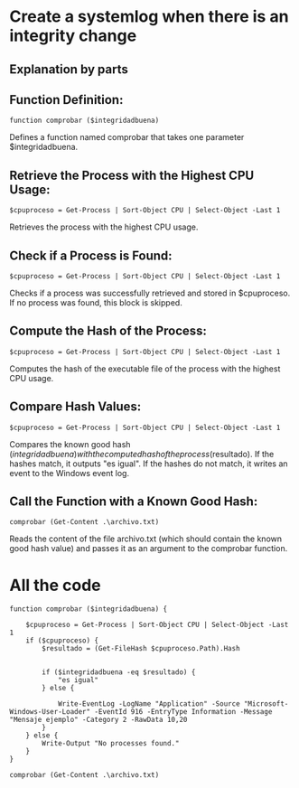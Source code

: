# Create a systemlog when there is an integrity change

## Explanation by parts

## Function Definition:
```
function comprobar ($integridadbuena)
```
Defines a function named comprobar that takes one parameter $integridadbuena.

## Retrieve the Process with the Highest CPU Usage:
```
$cpuproceso = Get-Process | Sort-Object CPU | Select-Object -Last 1
```
Retrieves the process with the highest CPU usage.

## Check if a Process is Found:
```
$cpuproceso = Get-Process | Sort-Object CPU | Select-Object -Last 1
```
Checks if a process was successfully retrieved and stored in $cpuproceso. If no process was found, this block is skipped.

## Compute the Hash of the Process:
```
$cpuproceso = Get-Process | Sort-Object CPU | Select-Object -Last 1
```
Computes the hash of the executable file of the process with the highest CPU usage.

## Compare Hash Values:
```
$cpuproceso = Get-Process | Sort-Object CPU | Select-Object -Last 1
```
Compares the known good hash ($integridadbuena) with the computed hash of the process ($resultado). 
If the hashes match, it outputs "es igual".
If the hashes do not match, it writes an event to the Windows event log.

## Call the Function with a Known Good Hash:
```
comprobar (Get-Content .\archivo.txt)
```
Reads the content of the file archivo.txt (which should contain the known good hash value) and passes it as an argument to the comprobar function.

# All the code
```
function comprobar ($integridadbuena) {
    
    $cpuproceso = Get-Process | Sort-Object CPU | Select-Object -Last 1
    if ($cpuproceso) {
        $resultado = (Get-FileHash $cpuproceso.Path).Hash

        
        if ($integridadbuena -eq $resultado) {
            "es igual"
        } else {
            
            Write-EventLog -LogName "Application" -Source "Microsoft-Windows-User-Loader" -EventId 916 -EntryType Information -Message "Mensaje ejemplo" -Category 2 -RawData 10,20
        }
    } else {
        Write-Output "No processes found."
    }
}

comprobar (Get-Content .\archivo.txt)
```
